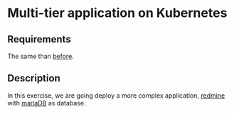 # Multi-tier application on Kubernetes

## Requirements

The same than [before](../1_first_deploy/README.md#requirements).

## Description

In this exercise, we are going deploy a more complex application, [redmine](http://www.redmine.org/) with [mariaDB](https://mariadb.org/) as database.
